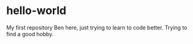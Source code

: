# hello-world
My first repository
Ben here, just trying to learn to code better.  Trying to find a good hobby.
